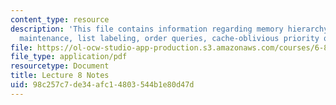 ```yaml
---
content_type: resource
description: 'This file contains information regarding memory hierarchy: ordered-file
  maintenance, list labeling, order queries, cache-oblivious priority queues.'
file: https://ol-ocw-studio-app-production.s3.amazonaws.com/courses/6-851-advanced-data-structures-spring-2012/98c257c7de34afc14803544b1e80d47d_MIT6_851S12_Lec8.pdf
file_type: application/pdf
resourcetype: Document
title: Lecture 8 Notes
uid: 98c257c7-de34-afc1-4803-544b1e80d47d
---
```

